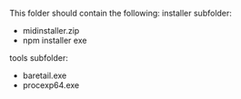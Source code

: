 This folder should contain the following:
installer subfolder:
- midinstaller.zip
- npm installer exe

tools subfolder:
- baretail.exe
- procexp64.exe

